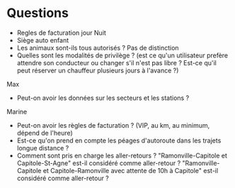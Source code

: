 # Questions

- Regles de facturation jour Nuit
- Siège auto enfant 
- Les animaux sont-ils tous autorisés ? 
	Pas de distinction
- Quelles sont les modalités de privilège ? (est ce qu'un utilisateur prefère attendre son conducteur ou changer s'il n'est pas libre ? Est-ce qu'il peut réserver un chauffeur plusieurs jours à l'avance ?)

Max
- Peut-on avoir les données sur les secteurs et les stations ?

Marine
- Peut-on avoir les règles de facturation ? (VIP, au km, au minimum, dépend de l'heure)
- Est-ce qu'on prend en compte les péages d'autoroute dans les trajets longue distance ?
- Comment sont pris en charge les aller-retours ? "Ramonville-Capitole et Capitole-St-Agne" est-il considéré comme aller-retour ? "Ramonville-Capitole et Capitole-Ramonville avec attente de 10h à Capitole" est-il considéré comme aller-retour ?
